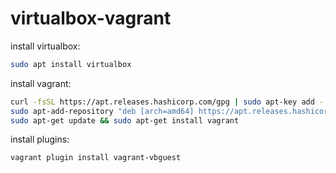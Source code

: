 # virtualbox-vagrant

install virtualbox:
```bash
sudo apt install virtualbox
```

install vagrant:
```bash
curl -fsSL https://apt.releases.hashicorp.com/gpg | sudo apt-key add -
sudo apt-add-repository "deb [arch=amd64] https://apt.releases.hashicorp.com $(lsb_release -cs) main"
sudo apt-get update && sudo apt-get install vagrant
```

install plugins:
```bash
vagrant plugin install vagrant-vbguest
```

